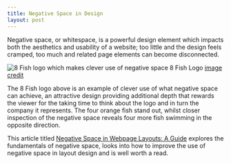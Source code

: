 ```yaml
---
title: Negative Space in Design
layout: post
---
```


Negative space, or whitespace, is a powerful design element which impacts both the aesthetics and usability of a website; too little and the design feels cramped, too much and related page elements can become disconnected. 

![8 Fish logo which makes clever use of negative space](http://www.waynemoir.com/wp-content/uploads/2011/03/eight-fish.jpg) 
8 Fish Logo [image credit](http://www.logofaves.com/2009/05/8-fish/)

The 8 Fish logo above is an example of clever use of what negative space can achieve, an attractive design providing additional depth that rewards the viewer for the taking time to think about the logo and in turn the company it represents. The four orange fish stand out, whilst closer inspection of the negative space reveals four more fish swimming in the opposite direction. 

This article titled [Negative Space in Webpage Layouts: A Guide](http://sixrevisions.com/web_design/negative-space-in-webpage-layouts-a-guide/) explores the fundamentals of negative space, looks into how to improve the use of negative space in layout design and is well worth a read.